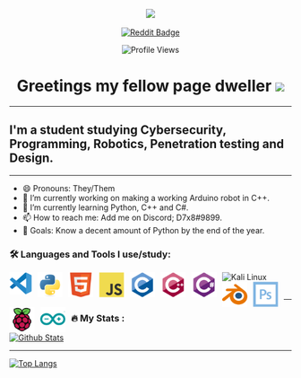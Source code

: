 <p align="center"><img src="https://media.giphy.com/media/M9gbBd9nbDrOTu1Mqx/giphy.gif" width="200"/></p>
<p align="center">
<a href="https://www.reddit.com/user/D7x8"><img src="https://img.shields.io/badge/Reddit-orange?style=for-the-badge&logo=Reddit&logoColor=white" alt="Reddit Badge"></a>
</p>

<p align="center">
    <img src="https://komarev.com/ghpvc/?username=github&style=flat-square&color=blue" alt="Profile Views"/>
</p>

<h1 align="center">Greetings my fellow page dweller <img src="https://media.giphy.com/media/hvRJCLFzcasrR4ia7z/giphy.gif" width="40"></h1>

---

## I'm a student studying Cybersecurity, Programming, Robotics, Penetration testing and Design.

---
 
- 😄 Pronouns: They/Them
- 🔭 I’m currently working on making a working Arduino robot in C++.
- 🌱 I’m currently learning Python, C++ and C#.
- 📫 How to reach me: Add me on Discord; D7x8#9899.
- 🥅 Goals: Know a decent amount of Python by the end of the year.


### 🛠️ Languages and Tools I use/study:
  
<img align="left" alt="Visual Studio Code" width="40px" src="https://github.com/devicons/devicon/blob/master/icons/vscode/vscode-original.svg" style="padding-right:10px;" />
<img align="left" alt="Python" width="45px" src="https://github.com/devicons/devicon/blob/master/icons/python/python-original.svg" style="padding-right:10px;" />
<img align="left" alt="HTML5" width="45px" src="https://github.com/devicons/devicon/blob/master/icons/html5/html5-original.svg" style="padding-right:10px;" />

<img align="left" alt="Javascript" width="45px" src="https://github.com/devicons/devicon/blob/master/icons/javascript/javascript-original.svg" style="padding-right:10px;" />
<img align="left" alt="C" width="45px" src="https://github.com/devicons/devicon/blob/master/icons/c/c-original.svg" style="padding-right:10px;" />
<img align="left" alt="C++" width="45px" src="https://github.com/devicons/devicon/blob/master/icons/cplusplus/cplusplus-original.svg" style="padding-right:10px;" />
<img align="left" alt="C#" width="45px" src="https://github.com/devicons/devicon/blob/master/icons/csharp/csharp-original.svg" style="padding-right:10px;" />
<img align="left" alt="Kali Linux" width="90px" src="https://upload.wikimedia.org/wikipedia/commons/4/4b/Kali_Linux_2.0_wordmark.svg" style="padding-right:10px;" />
<img align="left" alt="Blender" width="45px" src="https://github.com/devicons/devicon/blob/master/icons/blender/blender-original.svg" style="padding-right:10px;" />
<img align="left" alt="Photoshop" width="45px" src="https://github.com/devicons/devicon/blob/master/icons/photoshop/photoshop-line.svg" style="padding-right:10px;" />
<img align="left" alt="Raspberry Pi" width="45px" src="https://github.com/devicons/devicon/blob/master/icons/raspberrypi/raspberrypi-original.svg" style="padding-right:10px;" />
<img align="left" alt="Arduino" width="45px" src="https://github.com/devicons/devicon/blob/master/icons/arduino/arduino-original.svg" style="padding-right:10px;" />

<br />
<br />

---

### :fire: My Stats :

[![Github Stats](https://github-readme-stats.vercel.app/api?username=D7x8&show_icons=true&theme=gotham)](https://github.com/anuraghazra/github-readme-stats)

---

[![Top Langs](https://github-readme-stats.vercel.app/api/top-langs/?username=D7x8&&theme=gotham)](https://github.com/anuraghazra/github-readme-stats)
